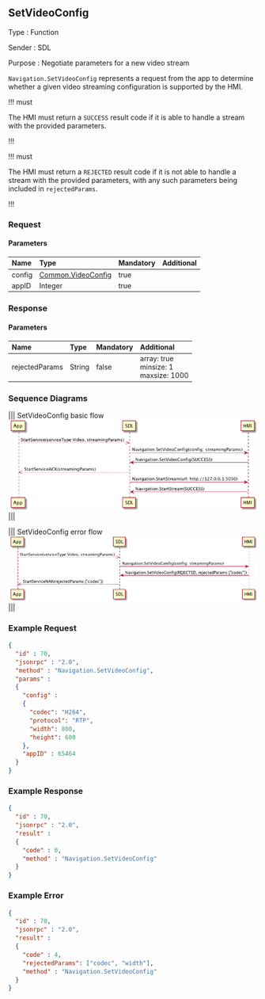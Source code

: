 ## SetVideoConfig

Type
: Function

Sender
: SDL

Purpose
: Negotiate parameters for a new video stream

`Navigation.SetVideoConfig` represents a request from the app to determine whether a given video streaming configuration is supported by the HMI.

!!! must

The HMI must return a `SUCCESS` result code if it is able to handle a stream with the provided parameters.

!!!

!!! must

The HMI must return a `REJECTED` result code if it is not able to handle a stream with the provided parameters, with any such parameters being included in `rejectedParams`.

!!!

### Request

#### Parameters

|Name|Type|Mandatory|Additional|
|:---|:---|:--------|:---------|
|config|[Common.VideoConfig](../../common/structs/#videoconfig)|true||
|appID|Integer|true||

### Response

#### Parameters

|Name|Type|Mandatory|Additional|
|:---|:---|:--------|:---------|
|rejectedParams|String|false|array: true<br>minsize: 1<br>maxsize: 1000|

### Sequence Diagrams

|||
SetVideoConfig basic flow
![SetVideoConfig](./assets/SetVideoConfigBasicFlow.png)
|||

|||
SetVideoConfig error flow
![SetVideoConfig](./assets/SetVideoConfigErrorFlow.png)
|||

### Example Request

```json
{
  "id" : 70,
  "jsonrpc" : "2.0",
  "method" : "Navigation.SetVideoConfig",
  "params" :
  {
    "config" : 
    {
      "codec": "H264",
      "protocol": "RTP",
      "width": 800,
      "height": 600
    },
    "appID" : 65464
  }
}
```

### Example Response

```json
{
  "id" : 70,
  "jsonrpc" : "2.0",
  "result" :
  {
    "code" : 0,
    "method" : "Navigation.SetVideoConfig"
  }
}
```

### Example Error

```json
{
  "id" : 70,
  "jsonrpc" : "2.0",
  "result" :
  {
    "code" : 4,
    "rejectedParams": ["codec", "width"],
    "method" : "Navigation.SetVideoConfig"
  }
}
```
